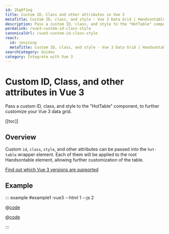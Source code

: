 ```yaml
---
id: 2kg0f1og
title: Custom ID, Class and other attributes in Vue 3
metaTitle: Custom ID, class, and style - Vue 3 Data Grid | Handsontable
description: Pass a custom ID, class, and style to the "HotTable" component, to further customize your Vue 3 data grid.
permalink: /vue3-custom-id-class-style
canonicalUrl: /vue3-custom-id-class-style
react:
  id: jeuzzosp
  metaTitle: Custom ID, class, and style - Vue 3 Data Grid | Handsontable
searchCategory: Guides
category: Integrate with Vue 3
---
```


# Custom ID, Class, and other attributes in Vue 3

Pass a custom ID, class, and style to the "HotTable" component, to further customize your Vue 3 data grid.

[[toc]]

## Overview

Custom `id`, `class`, `style`, and other attributes can be passed into the `hot-table` wrapper element.
Each of them will be applied to the root Handsontable element, allowing further customization of the table.

[Find out which Vue 3 versions are supported](@/guides/integrate-with-vue3/vue3-installation/vue3-installation.md#vue-3-version-support)

## Example

::: example #example1 :vue3 --html 1 --js 2

@[code](@/content/guides/integrate-with-vue3/vue3-custom-id-class-style/vue/example1.html)

@[code](@/content/guides/integrate-with-vue3/vue3-custom-id-class-style/vue/example1.js)

:::
